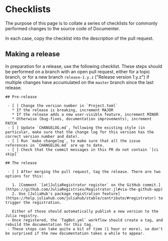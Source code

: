 # Checklists

The purpose of this page is to collate a series of checklists for commonly
performed changes to the source code of Documenter.

In each case, copy the checklist into the description of the pull request.

## Making a release

In preparation for a release, use the following checklist. These steps should be performed on a branch with an open pull request, either for a topic branch, or for a new branch `release-1.y.z` ("Release version 1.y.z") if multiple changes have accumulated on the `master` branch since the last release.

````
## Pre-release

 - [ ] Change the version number in `Project.toml`
   * If the release is breaking, increment MAJOR
   * If the release adds a new user-visible feature, increment MINOR
   * Otherwise (bug-fixes, documentation improvements), increment PATCH
 - [ ] Update `CHANGELOG.md`, following the existing style (in particular, make sure that the change log for this version has the correct version number and date).
 - [ ] Run `make changelog`, to make sure that all the issue references in `CHANGELOG.md` are up to date.
 - [ ] Check that the commit messages in this PR do not contain `[ci skip]`

## The release

 - [ ] After merging the pull request, tag the release. There are two options for this:

   1. [Comment `[at]JuliaRegistrator register` on the GitHub commit.](https://github.com/JuliaRegistries/Registrator.jl#via-the-github-app)
   2. Use [JuliaHub's package registration feature](https://help.juliahub.com/juliahub/stable/contribute/#registrator) to trigger the registration.

   Either of those should automatically publish a new version to the Julia registry.
 - Once registered, the `TagBot.yml` workflow should create a tag, and rebuild the documentation for this tag.
 - These steps can take quite a bit of time (1 hour or more), so don't be surprised if the new documentation takes a while to appear.
````
